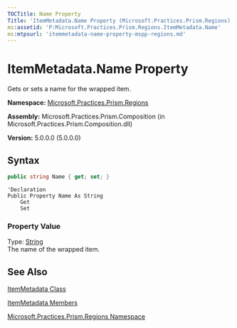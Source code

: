 ```yaml
---
TOCTitle: Name Property
Title: 'ItemMetadata.Name Property (Microsoft.Practices.Prism.Regions)'
ms:assetid: 'P:Microsoft.Practices.Prism.Regions.ItemMetadata.Name'
ms:mtpsurl: 'itemmetadata-name-property-mspp-regions.md'
---
```


# ItemMetadata.Name Property

Gets or sets a name for the wrapped item.

**Namespace:** [Microsoft.Practices.Prism.Regions](/patterns-practices/reference/mspp-regions-behaviors-namespace)

**Assembly:** Microsoft.Practices.Prism.Composition (in Microsoft.Practices.Prism.Composition.dll)

**Version:** 5.0.0.0 (5.0.0.0)

## Syntax
```C#
public string Name { get; set; }
```

```VB
'Declaration
Public Property Name As String
	Get
	Set
```

### Property Value

Type: [String](http://msdn.microsoft.com/en-us/library/s1wwdcbf)  
The name of the wrapped item.

## See Also

[ItemMetadata Class](/patterns-practices/reference/itemmetadata-class-mspp-regions)

[ItemMetadata Members](/patterns-practices/reference/itemmetadata-members-mspp-regions)

[Microsoft.Practices.Prism.Regions Namespace](/patterns-practices/reference/mspp-regions-behaviors-namespace)
